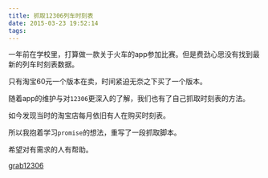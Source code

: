```yaml
---
title: 抓取12306列车时刻表
date: 2015-03-23 19:52:14
tags:
---
```


一年前在学校里，打算做一款关于火车的app参加比赛。但是费劲心思没有找到最新的列车时刻表数据。

只有淘宝60元一个版本在卖，时间紧迫无奈之下买了一个版本。

随着app的维护与对`12306`更深入的了解，我们也有了自己抓取时刻表的方法。

如今发现当时的淘宝店每月依旧有人在购买时刻表。

所以我抱着学习`promise`的想法，重写了一段抓取脚本。

希望对有需求的人有帮助。

[grab12306](https://github.com/sjfkai/grab12306)

